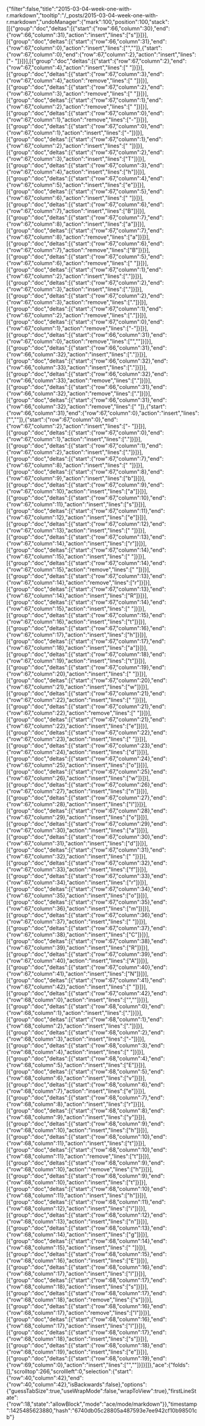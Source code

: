 {"filter":false,"title":"2015-03-04-week-one-with-r.markdown","tooltip":"/_posts/2015-03-04-week-one-with-r.markdown","undoManager":{"mark":100,"position":100,"stack":[[{"group":"doc","deltas":[{"start":{"row":66,"column":30},"end":{"row":66,"column":31},"action":"insert","lines":["s"]}]}],[{"group":"doc","deltas":[{"start":{"row":66,"column":31},"end":{"row":67,"column":0},"action":"insert","lines":["",""]},{"start":{"row":67,"column":0},"end":{"row":67,"column":2},"action":"insert","lines":["- "]}]}],[{"group":"doc","deltas":[{"start":{"row":67,"column":2},"end":{"row":67,"column":4},"action":"insert","lines":["  "]}]}],[{"group":"doc","deltas":[{"start":{"row":67,"column":3},"end":{"row":67,"column":4},"action":"remove","lines":[" "]}]}],[{"group":"doc","deltas":[{"start":{"row":67,"column":2},"end":{"row":67,"column":3},"action":"remove","lines":[" "]}]}],[{"group":"doc","deltas":[{"start":{"row":67,"column":1},"end":{"row":67,"column":2},"action":"remove","lines":[" "]}]}],[{"group":"doc","deltas":[{"start":{"row":67,"column":0},"end":{"row":67,"column":1},"action":"remove","lines":["-"]}]}],[{"group":"doc","deltas":[{"start":{"row":67,"column":0},"end":{"row":67,"column":1},"action":"insert","lines":["-"]}]}],[{"group":"doc","deltas":[{"start":{"row":67,"column":1},"end":{"row":67,"column":2},"action":"insert","lines":[" "]}]}],[{"group":"doc","deltas":[{"start":{"row":67,"column":2},"end":{"row":67,"column":3},"action":"insert","lines":["T"]}]}],[{"group":"doc","deltas":[{"start":{"row":67,"column":3},"end":{"row":67,"column":4},"action":"insert","lines":["h"]}]}],[{"group":"doc","deltas":[{"start":{"row":67,"column":4},"end":{"row":67,"column":5},"action":"insert","lines":["e"]}]}],[{"group":"doc","deltas":[{"start":{"row":67,"column":5},"end":{"row":67,"column":6},"action":"insert","lines":[" "]}]}],[{"group":"doc","deltas":[{"start":{"row":67,"column":6},"end":{"row":67,"column":7},"action":"insert","lines":["B"]}]}],[{"group":"doc","deltas":[{"start":{"row":67,"column":7},"end":{"row":67,"column":8},"action":"insert","lines":["a"]}]}],[{"group":"doc","deltas":[{"start":{"row":67,"column":7},"end":{"row":67,"column":8},"action":"remove","lines":["a"]}]}],[{"group":"doc","deltas":[{"start":{"row":67,"column":6},"end":{"row":67,"column":7},"action":"remove","lines":["B"]}]}],[{"group":"doc","deltas":[{"start":{"row":67,"column":5},"end":{"row":67,"column":6},"action":"remove","lines":[" "]}]}],[{"group":"doc","deltas":[{"start":{"row":67,"column":1},"end":{"row":67,"column":2},"action":"insert","lines":["."]}]}],[{"group":"doc","deltas":[{"start":{"row":67,"column":2},"end":{"row":67,"column":3},"action":"insert","lines":["."]}]}],[{"group":"doc","deltas":[{"start":{"row":67,"column":2},"end":{"row":67,"column":3},"action":"remove","lines":["."]}]}],[{"group":"doc","deltas":[{"start":{"row":67,"column":1},"end":{"row":67,"column":2},"action":"remove","lines":["."]}]}],[{"group":"doc","deltas":[{"start":{"row":67,"column":0},"end":{"row":67,"column":1},"action":"remove","lines":["-"]}]}],[{"group":"doc","deltas":[{"start":{"row":66,"column":31},"end":{"row":67,"column":0},"action":"remove","lines":["",""]}]}],[{"group":"doc","deltas":[{"start":{"row":66,"column":31},"end":{"row":66,"column":32},"action":"insert","lines":["."]}]}],[{"group":"doc","deltas":[{"start":{"row":66,"column":32},"end":{"row":66,"column":33},"action":"insert","lines":["."]}]}],[{"group":"doc","deltas":[{"start":{"row":66,"column":32},"end":{"row":66,"column":33},"action":"remove","lines":["."]}]}],[{"group":"doc","deltas":[{"start":{"row":66,"column":31},"end":{"row":66,"column":32},"action":"remove","lines":["."]}]}],[{"group":"doc","deltas":[{"start":{"row":66,"column":31},"end":{"row":66,"column":32},"action":"remove","lines":[" "]},{"start":{"row":66,"column":31},"end":{"row":67,"column":0},"action":"insert","lines":["",""]},{"start":{"row":67,"column":0},"end":{"row":67,"column":2},"action":"insert","lines":["- "]}]}],[{"group":"doc","deltas":[{"start":{"row":67,"column":0},"end":{"row":67,"column":1},"action":"insert","lines":["."]}]}],[{"group":"doc","deltas":[{"start":{"row":67,"column":1},"end":{"row":67,"column":2},"action":"insert","lines":["."]}]}],[{"group":"doc","deltas":[{"start":{"row":67,"column":7},"end":{"row":67,"column":8},"action":"insert","lines":[" "]}]}],[{"group":"doc","deltas":[{"start":{"row":67,"column":8},"end":{"row":67,"column":9},"action":"insert","lines":["b"]}]}],[{"group":"doc","deltas":[{"start":{"row":67,"column":9},"end":{"row":67,"column":10},"action":"insert","lines":["a"]}]}],[{"group":"doc","deltas":[{"start":{"row":67,"column":10},"end":{"row":67,"column":11},"action":"insert","lines":["s"]}]}],[{"group":"doc","deltas":[{"start":{"row":67,"column":11},"end":{"row":67,"column":12},"action":"insert","lines":["e"]}]}],[{"group":"doc","deltas":[{"start":{"row":67,"column":12},"end":{"row":67,"column":13},"action":"insert","lines":[" "]}]}],[{"group":"doc","deltas":[{"start":{"row":67,"column":13},"end":{"row":67,"column":14},"action":"insert","lines":["r"]}]}],[{"group":"doc","deltas":[{"start":{"row":67,"column":14},"end":{"row":67,"column":15},"action":"insert","lines":[" "]}]}],[{"group":"doc","deltas":[{"start":{"row":67,"column":14},"end":{"row":67,"column":15},"action":"remove","lines":[" "]}]}],[{"group":"doc","deltas":[{"start":{"row":67,"column":13},"end":{"row":67,"column":14},"action":"remove","lines":["r"]}]}],[{"group":"doc","deltas":[{"start":{"row":67,"column":13},"end":{"row":67,"column":14},"action":"insert","lines":["R"]}]}],[{"group":"doc","deltas":[{"start":{"row":67,"column":14},"end":{"row":67,"column":15},"action":"insert","lines":[" "]}]}],[{"group":"doc","deltas":[{"start":{"row":67,"column":15},"end":{"row":67,"column":16},"action":"insert","lines":["t"]}]}],[{"group":"doc","deltas":[{"start":{"row":67,"column":16},"end":{"row":67,"column":17},"action":"insert","lines":["h"]}]}],[{"group":"doc","deltas":[{"start":{"row":67,"column":17},"end":{"row":67,"column":18},"action":"insert","lines":["a"]}]}],[{"group":"doc","deltas":[{"start":{"row":67,"column":18},"end":{"row":67,"column":19},"action":"insert","lines":["t"]}]}],[{"group":"doc","deltas":[{"start":{"row":67,"column":19},"end":{"row":67,"column":20},"action":"insert","lines":[" "]}]}],[{"group":"doc","deltas":[{"start":{"row":67,"column":20},"end":{"row":67,"column":21},"action":"insert","lines":["w"]}]}],[{"group":"doc","deltas":[{"start":{"row":67,"column":21},"end":{"row":67,"column":22},"action":"insert","lines":[" "]}]}],[{"group":"doc","deltas":[{"start":{"row":67,"column":21},"end":{"row":67,"column":22},"action":"remove","lines":[" "]}]}],[{"group":"doc","deltas":[{"start":{"row":67,"column":21},"end":{"row":67,"column":22},"action":"insert","lines":["e"]}]}],[{"group":"doc","deltas":[{"start":{"row":67,"column":22},"end":{"row":67,"column":23},"action":"insert","lines":[" "]}]}],[{"group":"doc","deltas":[{"start":{"row":67,"column":23},"end":{"row":67,"column":24},"action":"insert","lines":["d"]}]}],[{"group":"doc","deltas":[{"start":{"row":67,"column":24},"end":{"row":67,"column":25},"action":"insert","lines":["o"]}]}],[{"group":"doc","deltas":[{"start":{"row":67,"column":25},"end":{"row":67,"column":26},"action":"insert","lines":["w"]}]}],[{"group":"doc","deltas":[{"start":{"row":67,"column":26},"end":{"row":67,"column":27},"action":"insert","lines":["n"]}]}],[{"group":"doc","deltas":[{"start":{"row":67,"column":27},"end":{"row":67,"column":28},"action":"insert","lines":["l"]}]}],[{"group":"doc","deltas":[{"start":{"row":67,"column":28},"end":{"row":67,"column":29},"action":"insert","lines":["o"]}]}],[{"group":"doc","deltas":[{"start":{"row":67,"column":29},"end":{"row":67,"column":30},"action":"insert","lines":["a"]}]}],[{"group":"doc","deltas":[{"start":{"row":67,"column":30},"end":{"row":67,"column":31},"action":"insert","lines":["d"]}]}],[{"group":"doc","deltas":[{"start":{"row":67,"column":31},"end":{"row":67,"column":32},"action":"insert","lines":[" "]}]}],[{"group":"doc","deltas":[{"start":{"row":67,"column":32},"end":{"row":67,"column":33},"action":"insert","lines":["f"]}]}],[{"group":"doc","deltas":[{"start":{"row":67,"column":33},"end":{"row":67,"column":34},"action":"insert","lines":["r"]}]}],[{"group":"doc","deltas":[{"start":{"row":67,"column":34},"end":{"row":67,"column":35},"action":"insert","lines":["o"]}]}],[{"group":"doc","deltas":[{"start":{"row":67,"column":35},"end":{"row":67,"column":36},"action":"insert","lines":["m"]}]}],[{"group":"doc","deltas":[{"start":{"row":67,"column":36},"end":{"row":67,"column":37},"action":"insert","lines":[" "]}]}],[{"group":"doc","deltas":[{"start":{"row":67,"column":37},"end":{"row":67,"column":38},"action":"insert","lines":["C"]}]}],[{"group":"doc","deltas":[{"start":{"row":67,"column":38},"end":{"row":67,"column":39},"action":"insert","lines":["R"]}]}],[{"group":"doc","deltas":[{"start":{"row":67,"column":39},"end":{"row":67,"column":40},"action":"insert","lines":["A"]}]}],[{"group":"doc","deltas":[{"start":{"row":67,"column":40},"end":{"row":67,"column":41},"action":"insert","lines":["N"]}]}],[{"group":"doc","deltas":[{"start":{"row":67,"column":41},"end":{"row":67,"column":42},"action":"insert","lines":[" "]}]}],[{"group":"doc","deltas":[{"start":{"row":67,"column":42},"end":{"row":68,"column":0},"action":"insert","lines":["",""]}]}],[{"group":"doc","deltas":[{"start":{"row":68,"column":0},"end":{"row":68,"column":1},"action":"insert","lines":["."]}]}],[{"group":"doc","deltas":[{"start":{"row":68,"column":1},"end":{"row":68,"column":2},"action":"insert","lines":["."]}]}],[{"group":"doc","deltas":[{"start":{"row":68,"column":2},"end":{"row":68,"column":3},"action":"insert","lines":["-"]}]}],[{"group":"doc","deltas":[{"start":{"row":68,"column":3},"end":{"row":68,"column":4},"action":"insert","lines":[" "]}]}],[{"group":"doc","deltas":[{"start":{"row":68,"column":4},"end":{"row":68,"column":5},"action":"insert","lines":["E"]}]}],[{"group":"doc","deltas":[{"start":{"row":68,"column":5},"end":{"row":68,"column":6},"action":"insert","lines":["v"]}]}],[{"group":"doc","deltas":[{"start":{"row":68,"column":6},"end":{"row":68,"column":7},"action":"insert","lines":["e"]}]}],[{"group":"doc","deltas":[{"start":{"row":68,"column":7},"end":{"row":68,"column":8},"action":"insert","lines":["r"]}]}],[{"group":"doc","deltas":[{"start":{"row":68,"column":8},"end":{"row":68,"column":9},"action":"insert","lines":["y"]}]}],[{"group":"doc","deltas":[{"start":{"row":68,"column":9},"end":{"row":68,"column":10},"action":"insert","lines":["h"]}]}],[{"group":"doc","deltas":[{"start":{"row":68,"column":10},"end":{"row":68,"column":11},"action":"insert","lines":["t"]}]}],[{"group":"doc","deltas":[{"start":{"row":68,"column":10},"end":{"row":68,"column":11},"action":"remove","lines":["t"]}]}],[{"group":"doc","deltas":[{"start":{"row":68,"column":9},"end":{"row":68,"column":10},"action":"remove","lines":["h"]}]}],[{"group":"doc","deltas":[{"start":{"row":68,"column":9},"end":{"row":68,"column":10},"action":"insert","lines":["t"]}]}],[{"group":"doc","deltas":[{"start":{"row":68,"column":10},"end":{"row":68,"column":11},"action":"insert","lines":["h"]}]}],[{"group":"doc","deltas":[{"start":{"row":68,"column":11},"end":{"row":68,"column":12},"action":"insert","lines":["i"]}]}],[{"group":"doc","deltas":[{"start":{"row":68,"column":12},"end":{"row":68,"column":13},"action":"insert","lines":["n"]}]}],[{"group":"doc","deltas":[{"start":{"row":68,"column":13},"end":{"row":68,"column":14},"action":"insert","lines":["g"]}]}],[{"group":"doc","deltas":[{"start":{"row":68,"column":14},"end":{"row":68,"column":15},"action":"insert","lines":[" "]}]}],[{"group":"doc","deltas":[{"start":{"row":68,"column":15},"end":{"row":68,"column":16},"action":"insert","lines":["E"]}]}],[{"group":"doc","deltas":[{"start":{"row":68,"column":16},"end":{"row":68,"column":17},"action":"insert","lines":["l"]}]}],[{"group":"doc","deltas":[{"start":{"row":68,"column":17},"end":{"row":68,"column":18},"action":"insert","lines":["s"]}]}],[{"group":"doc","deltas":[{"start":{"row":68,"column":17},"end":{"row":68,"column":18},"action":"remove","lines":["s"]}]}],[{"group":"doc","deltas":[{"start":{"row":68,"column":16},"end":{"row":68,"column":17},"action":"remove","lines":["l"]}]}],[{"group":"doc","deltas":[{"start":{"row":68,"column":16},"end":{"row":68,"column":17},"action":"insert","lines":["l"]}]}],[{"group":"doc","deltas":[{"start":{"row":68,"column":17},"end":{"row":68,"column":18},"action":"insert","lines":["s"]}]}],[{"group":"doc","deltas":[{"start":{"row":68,"column":18},"end":{"row":68,"column":19},"action":"insert","lines":["e"]}]}],[{"group":"doc","deltas":[{"start":{"row":68,"column":19},"end":{"row":69,"column":0},"action":"insert","lines":["",""]}]}]]},"ace":{"folds":[],"scrolltop":266,"scrollleft":0,"selection":{"start":{"row":40,"column":42},"end":{"row":40,"column":42},"isBackwards":false},"options":{"guessTabSize":true,"useWrapMode":false,"wrapToView":true},"firstLineState":{"row":18,"state":"allowBlock","mode":"ace/mode/markdown"}},"timestamp":1425485623880,"hash":"6740db05c28805a487593e7ee942cf10b98501cb"}